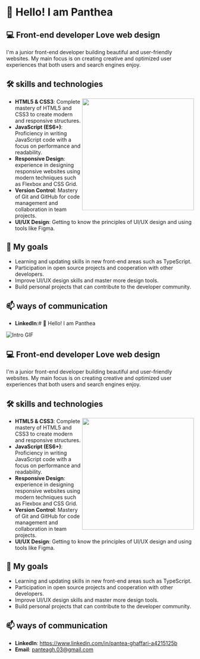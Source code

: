 # 👋 Hello! I am Panthea


## 💻 Front-end developer Love web design

I'm a junior front-end developer building beautiful and user-friendly websites. My main focus is on creating creative and optimized user experiences that both users and search engines enjoy.

## 🛠️ skills and technologies

<img align="right" src="https://your-image-link-here.com/skills.png" width="300"/>

- **HTML5 & CSS3**: Complete mastery of HTML5 and CSS3 to create modern and responsive structures.
- **JavaScript (ES6+)**: Proficiency in writing JavaScript code with a focus on performance and readability.
- **Responsive Design**: experience in designing responsive websites using modern techniques such as Flexbox and CSS Grid.
- **Version Control**: Mastery of Git and GitHub for code management and collaboration in team projects.
- **UI/UX Design**: Getting to know the principles of UI/UX design and using tools like Figma.


## 🎯 My goals

- Learning and updating skills in new front-end areas such as TypeScript.
- Participation in open source projects and cooperation with other developers.
- Improve UI/UX design skills and master more design tools.
- Build personal projects that can contribute to the developer community.

## 📫 ways of communication

- **LinkedIn**:# 👋 Hello! I am Panthea

![Intro GIF](https://media.giphy.com/media/3oKIPnAiaMCws8nOsE/giphy.gif) <!-- You can replace this link with your own gif link -->

## 💻 Front-end developer Love web design

I'm a junior front-end developer building beautiful and user-friendly websites. My main focus is on creating creative and optimized user experiences that both users and search engines enjoy.

## 🛠️ skills and technologies

<img align="right" src="https://your-image-link-here.com/skills.png" width="300"/> <!-- Replace with desired image link -->

- **HTML5 & CSS3**: Complete mastery of HTML5 and CSS3 to create modern and responsive structures.
- **JavaScript (ES6+)**: Proficiency in writing JavaScript code with a focus on performance and readability.
- **Responsive Design**: experience in designing responsive websites using modern techniques such as Flexbox and CSS Grid.
- **Version Control**: Mastery of Git and GitHub for code management and collaboration in team projects.
- **UI/UX Design**: Getting to know the principles of UI/UX design and using tools like Figma.


## 🎯 My goals

- Learning and updating skills in new front-end areas such as TypeScript.
- Participation in open source projects and cooperation with other developers.
- Improve UI/UX design skills and master more design tools.
- Build personal projects that can contribute to the developer community.

## 📫 ways of communication

- **LinkedIn**: https://www.linkedin.com/in/pantea-ghaffari-a4215125b 
- **Email**: panteagh.03@gmail.com
